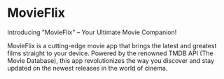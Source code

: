 # MovieFlix


Introducing "MovieFlix" – Your Ultimate Movie Companion!

MovieFlix is a cutting-edge movie app that brings the latest and greatest films straight to your device. Powered by the renowned TMDB API (The Movie Database), this app revolutionizes the way you discover and stay updated on the newest releases in the world of cinema.

